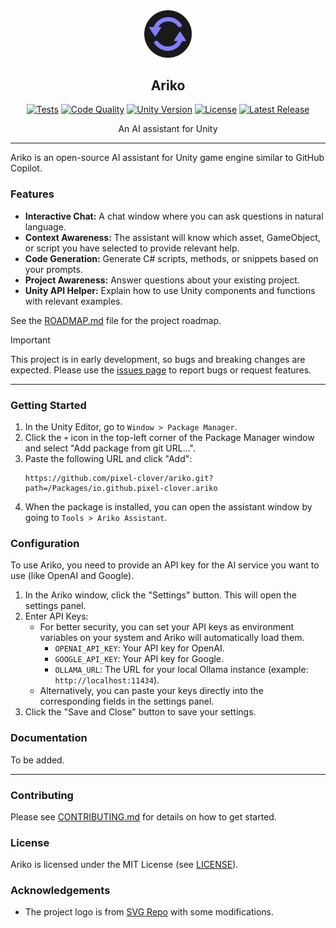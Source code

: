 <div align="center">
  <picture>
    <img alt="Ariko Logo" src="logo.svg" height="15%" width="15%">
  </picture>
<br>

<h2>Ariko</h2>

[![Tests](https://img.shields.io/github/actions/workflow/status/pixel-clover/ariko/tests.yml?branch=main&label=tests&style=flat&labelColor=282c34&logo=github)](https://github.com/pixel-clover/ariko/actions/workflows/tests.yml)
[![Code Quality](https://img.shields.io/codefactor/grade/github/pixel-clover/ariko?style=flat&label=code%20quality&labelColor=333333&logo=codefactor&logoColor=white)](https://www.codefactor.io/repository/github/pixel-clover/ariko)
[![Unity Version](https://img.shields.io/badge/unity-2021.3+-green?style=flat&labelColor=282c34&logo=unity)](https://unity.com)
[![License](https://img.shields.io/badge/License-MIT-007ec6?style=flat&labelColor=282c34&logo=open-source-initiative&label=license)](https://github.com/pixel-clover/ariko/blob/main/LICENSE)
[![Latest Release](https://img.shields.io/github/v/release/pixel-clover/ariko?include_prereleases&label=release&style=flat&labelColor=282c34&logo=github)](https://github.com/pixel-clover/ariko/releases/latest)

An AI assistant for Unity

</div>

---

Ariko is an open-source AI assistant for Unity game engine similar to GitHub Copilot.

### Features

* **Interactive Chat:** A chat window where you can ask questions in natural language.
* **Context Awareness:** The assistant will know which asset, GameObject, or script you have selected to provide relevant help.
* **Code Generation:** Generate C# scripts, methods, or snippets based on your prompts.
* **Project Awareness:** Answer questions about your existing project.
* **Unity API Helper:** Explain how to use Unity components and functions with relevant examples.

See the [ROADMAP.md](ROADMAP.md) file for the project roadmap.

> [!IMPORTANT]
> This project is in early development, so bugs and breaking changes are expected.
> Please use the [issues page](https://github.com/pixel-clover/ariko/issues) to report bugs or request features.

---

### Getting Started

1.  In the Unity Editor, go to `Window > Package Manager`.
2.  Click the `+` icon in the top-left corner of the Package Manager window and select "Add package from git URL...".
3.  Paste the following URL and click "Add":
    ```
    https://github.com/pixel-clover/ariko.git?path=/Packages/io.github.pixel-clover.ariko
    ```
4.  When the package is installed, you can open the assistant window by going to `Tools > Ariko Assistant`.

### Configuration

To use Ariko, you need to provide an API key for the AI service you want to use (like OpenAI and Google).

1.  In the Ariko window, click the "Settings" button. This will open the settings panel.
2.  Enter API Keys:
    *   For better security, you can set your API keys as environment variables on your system and Ariko will automatically load them.
        *   `OPENAI_API_KEY`: Your API key for OpenAI.
        *   `GOOGLE_API_KEY`: Your API key for Google.
        *   `OLLAMA_URL`: The URL for your local Ollama instance (example: `http://localhost:11434`).
    *   Alternatively, you can paste your keys directly into the corresponding fields in the settings panel.
3.  Click the "Save and Close" button to save your settings.

### Documentation

To be added.

---

### Contributing

Please see [CONTRIBUTING.md](CONTRIBUTING.md) for details on how to get started.

### License

Ariko is licensed under the MIT License (see [LICENSE](LICENSE)).

### Acknowledgements

- The project logo is from [SVG Repo](https://www.svgrepo.com/svg/125334/reload) with some modifications.
